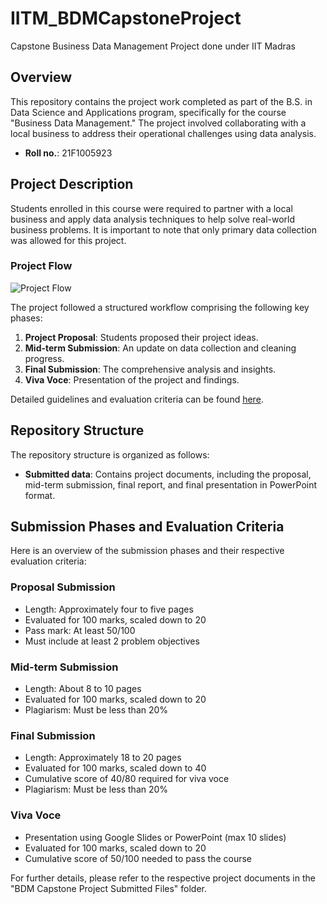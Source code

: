 # IITM_BDMCapstoneProject
Capstone Business Data Management Project done under IIT Madras

## Overview
This repository contains the project work completed as part of the B.S. in Data Science and Applications program, specifically for the course "Business Data Management." The project involved collaborating with a local business to address their operational challenges using data analysis.

- **Roll no.**: 21F1005923

## Project Description
Students enrolled in this course were required to partner with a local business and apply data analysis techniques to help solve real-world business problems. It is important to note that only primary data collection was allowed for this project.

### Project Flow
![Project Flow](https://lh4.googleusercontent.com/Q8QahIlBwCR-kgf20pXn-dDPK_2jfax_uK8owKqar2kSzouEQsvW9fD_shS7OUO-_3ORxAhi5OjjxOr5W0hTMlj8pBk0whHF2aVPChoIqSql5Sh2UnkdCIK8xRnQ1e0NgLPZA4JQEwQKWIWkn2NqkQ)

The project followed a structured workflow comprising the following key phases:
1. **Project Proposal**: Students proposed their project ideas.
2. **Mid-term Submission**: An update on data collection and cleaning progress.
3. **Final Submission**: The comprehensive analysis and insights.
4. **Viva Voce**: Presentation of the project and findings.

Detailed guidelines and evaluation criteria can be found [here](https://docs.google.com/document/d/e/2PACX-1vSXVxwjHPuKDcaFAq0RNOwpjE1-RWwYivyZyy6RVq1e7ttjANGfEokiDyPO4xQXMw/pub).

## Repository Structure
The repository structure is organized as follows:

- **Submitted data**: Contains project documents, including the proposal, mid-term submission, final report, and final presentation in PowerPoint format.

## Submission Phases and Evaluation Criteria
Here is an overview of the submission phases and their respective evaluation criteria:

### Proposal Submission
- Length: Approximately four to five pages
- Evaluated for 100 marks, scaled down to 20
- Pass mark: At least 50/100
- Must include at least 2 problem objectives

### Mid-term Submission
- Length: About 8 to 10 pages
- Evaluated for 100 marks, scaled down to 20
- Plagiarism: Must be less than 20%

### Final Submission
- Length: Approximately 18 to 20 pages
- Evaluated for 100 marks, scaled down to 40
- Cumulative score of 40/80 required for viva voce
- Plagiarism: Must be less than 20%

### Viva Voce
- Presentation using Google Slides or PowerPoint (max 10 slides)
- Evaluated for 100 marks, scaled down to 20
- Cumulative score of 50/100 needed to pass the course

For further details, please refer to the respective project documents in the "BDM Capstone Project Submitted Files" folder.
